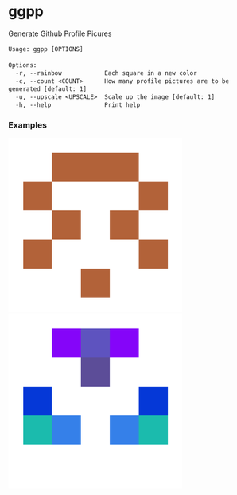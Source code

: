 # ggpp
Generate Github Profile Picures
```
Usage: ggpp [OPTIONS]

Options:
  -r, --rainbow            Each square in a new color
  -c, --count <COUNT>      How many profile pictures are to be generated [default: 1]
  -u, --upscale <UPSCALE>  Scale up the image [default: 1]
  -h, --help               Print help
  ```
### Examples
<img src="gh_pfp1.png" alt="drawing" width="350"/>
<img src="gh_pfp2.png" alt="drawing" width="350"/>